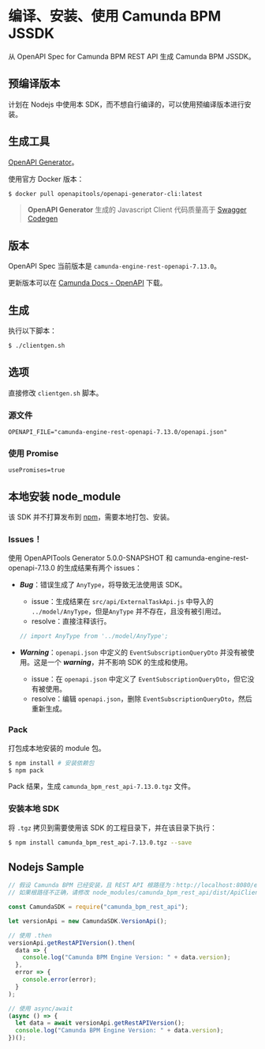 # 编译、安装、使用 Camunda BPM JSSDK

从 OpenAPI Spec for Camunda BPM REST API 生成 Camunda BPM JSSDK。



## 预编译版本

计划在 Nodejs 中使用本 SDK，而不想自行编译的，可以使用预编译版本进行安装。





## 生成工具

[OpenAPI Generator](https://openapi-generator.tech/)。

使用官方 Docker 版本：

```bash
$ docker pull openapitools/openapi-generator-cli:latest
```

> **OpenAPI Generator** 生成的 Javascript Client 代码质量高于 [Swagger Codegen](https://swagger.io/tools/swagger-codegen/)



## 版本

OpenAPI Spec 当前版本是 `camunda-engine-rest-openapi-7.13.0`。

更新版本可以在 [Camunda Docs - OpenAPI](https://docs.camunda.org/manual/latest/reference/rest/openapi/) 下载。



## 生成

执行以下脚本：

```bash
$ ./clientgen.sh
```



## 选项

直接修改 `clientgen.sh` 脚本。

### 源文件

```shell
OPENAPI_FILE="camunda-engine-rest-openapi-7.13.0/openapi.json"
```

### 使用 Promise

```shell
usePromises=true
```



## 本地安装 node_module

该 SDK 并不打算发布到 [npm](https://npmjs.com)，需要本地打包、安装。

### Issues！

使用 OpenAPITools Generator 5.0.0-SNAPSHOT 和 camunda-engine-rest-openapi-7.13.0 的生成结果有两个 issues：

- **_Bug_**：错误生成了 `AnyType`，将导致无法使用该 SDK。
  
  - issue：生成结果在 `src/api/ExternalTaskApi.js` 中导入的 `../model/AnyType`，但是`AnyType` 并不存在，且没有被引用过。
  - resolve：直接注释该行。
  ```javascript
  // import AnyType from '../model/AnyType';
  ```
- **_Warning_**：`openapi.json` 中定义的 `EventSubscriptionQueryDto` 并没有被使用。这是一个 **_warning_**，并不影响 SDK 的生成和使用。
  
  - issue：在 `openapi.json` 中定义了 `EventSubscriptionQueryDto`，但它没有被使用。
  - resolve：编辑 `openapi.json`，删除 `EventSubscriptionQueryDto`，然后重新生成。



### Pack

打包成本地安装的 module 包。

```bash
$ npm install # 安装依赖包
$ npm pack
```

Pack 结果，生成 `camunda_bpm_rest_api-7.13.0.tgz` 文件。



### 安装本地 SDK

将 `.tgz` 拷贝到需要使用该 SDK 的工程目录下，并在该目录下执行：

```bash
$ npm install camunda_bpm_rest_api-7.13.0.tgz --save
```



## Nodejs Sample

```javascript
// 假设 Camunda BPM 已经安装，且 REST API 根路径为：http://localhost:8080/engine-rest
// 如果根路径不正确，请修改 node_modules/camunda_bpm_rest_api/dist/ApiClient.js 中的 basePath

const CamundaSDK = require("camunda_bpm_rest_api");

let versionApi = new CamundaSDK.VersionApi();

// 使用 .then
versionApi.getRestAPIVersion().then(
  data => {
    console.log("Camunda BPM Engine Version: " + data.version);
  },
  error => {
    console.error(error);
  }
);

// 使用 async/await
(async () => {
  let data = await versionApi.getRestAPIVersion();
  console.log("Camunda BPM Engine Version: " + data.version);
})();
```

